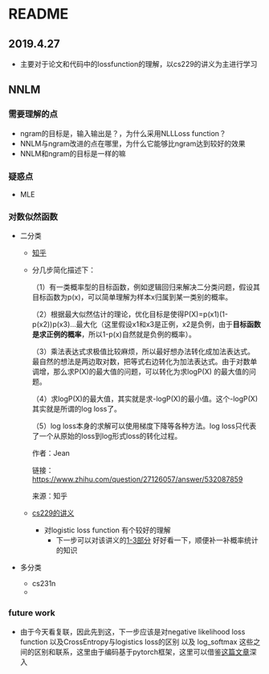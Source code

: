 # README



## 2019.4.27

- 主要对于论文和代码中的lossfunction的理解，以cs229的讲义为主进行学习

## NNLM

### 需要理解的点

- ngram的目标是，输入输出是？，为什么采用NLLLoss function？
- NNLM与ngram改进的点在哪里，为什么它能够比ngram达到较好的效果
- NNLM和ngram的目标是一样的嘛

### 疑惑点

- MLE





### 对数似然函数

- 二分类

  - [知乎](<https://www.zhihu.com/question/27126057>)

  - 分几步简化描述下：

    （1）有一类概率型的目标函数，例如逻辑回归来解决二分类问题，假设其目标函数为p(x)，可以简单理解为样本x归属到某一类别的概率。

    （2）根据最大似然估计的理论，优化目标是使得P(X)=p(x1)(1-p(x2))p(x3)...最大化（这里假设x1和x3是正例，x2是负例，由于**目标函数是求正例的概率**，所以1-p(x)自然就是负例的概率）。

    （3）乘法表达式求极值比较麻烦，所以最好想办法转化成加法表达式。最自然的想法是两边取对数，把等式右边转化为加法表达式。由于对数单调增，那么求P(X)的最大值的问题，可以转化为求logP(X) 的最大值的问题。

    （4）求logP(X)的最大值，其实就是求-logP(X)的最小值。这个-logP(X)其实就是所谓的log loss了。

    （5）log loss本身的求解可以使用梯度下降等各种方法。log loss只代表了一个从原始的loss到log形式loss的转化过程。

    作者：Jean

    链接：https://www.zhihu.com/question/27126057/answer/532087859

    来源：知乎

  - [cs229的讲义](![1556346187243](C:\Users\ALEX\AppData\Roaming\Typora\typora-user-images\1556346187243.png))

    - 对logistic loss function 有个较好的理解
      - 下一步可以对该讲义的[1-3部分](<https://kivy-cn.github.io/Stanford-CS-229-CN/#/Markdown/cs229-notes1>) 好好看一下，顺便补一补概率统计的知识

- 多分类

  - cs231n
  - 



### future work

- 由于今天看复联，因此先到这，下一步应该是对negative likelihood loss function 以及CrossEntropy与logistics loss的区别 以及 log_softmax 这些之间的区别和联系，这里由于编码基于pytorch框架，这里可以借鉴[这篇文章](<https://blog.csdn.net/zhangxb35/article/details/72464152>)深入